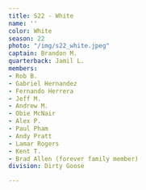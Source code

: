 ```yaml
---
title: S22 - White
name: ''
color: White
season: 22
photo: "/img/s22_white.jpeg"
captain: Brandon M.
quarterback: Jamil L.
members:
- Rob B.
- Gabriel Hernandez
- Fernando Herrera
- Jeff M.
- Andrew M.
- Obie McNair
- Alex P.
- Paul Pham
- Andy Pratt
- Lamar Rogers
- Kent T.
- Brad Allen (forever family member)
division: Dirty Goose

---
```

